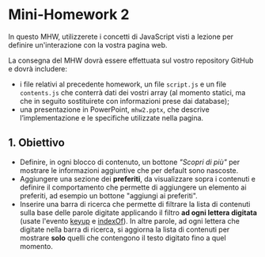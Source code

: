 # Mini-Homework 2

In questo MHW, utilizzerete i concetti di JavaScript visti a lezione per definire un'interazione con la vostra pagina web.

La consegna del MHW dovrà essere effettuata sul vostro repository GitHub e dovrà includere:

-   i file relativi al precedente homework, un file  `script.js` e un file `contents.js` che conterrà dati dei vostri array (al momento statici, ma che in seguito sostituirete con informazioni prese dai database);
-   una presentazione in PowerPoint,  `mhw2.pptx`, che descrive l’implementazione e le specifiche utilizzate nella pagina.

## 1. Obiettivo

- Definire, in ogni blocco di contenuto, un bottone *"Scopri di più"* per mostrare le informazioni aggiuntive che per default sono nascoste.
- Aggiungere una sezione dei **preferiti**, da visualizzare sopra i contenuti e definire il comportamento che permette di aggiungere un elemento ai preferiti, ad esempio un bottone "aggiungi ai preferiti".
- Inserire una barra di ricerca che permette di filtrare la lista di contenuti sulla base delle parole digitate applicando il filtro **ad ogni lettera digitata** (usate l'evento [keyup](https://developer.mozilla.org/en-US/docs/Web/API/Document/keyup_event) e [indexOf](https://developer.mozilla.org/it/docs/Web/JavaScript/Reference/Global_Objects/Array/indexOf)). In altre parole, ad ogni lettera che digitate nella barra di ricerca, si aggiorna la lista di contenuti per mostrare **solo** quelli che contengono il testo digitato fino a quel momento. 

